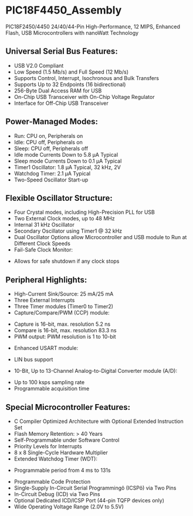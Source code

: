 # PIC18F4450_Assembly
PIC18F2450/4450
24/40/44-Pin High-Performance,
12 MIPS, Enhanced Flash,
USB Microcontrollers
with nanoWatt Technology

## Universal Serial Bus Features:
* USB V2.0 Compliant
* Low Speed (1.5 Mb/s) and Full Speed (12 Mb/s)
* Supports Control, Interrupt, Isochronous and Bulk Transfers
* Supports Up to 32 Endpoints (16 bidirectional)
* 256-Byte Dual Access RAM for USB
* On-Chip USB Transceiver with On-Chip Voltage Regulator
* Interface for Off-Chip USB Transceiver
## Power-Managed Modes:
* Run: CPU on, Peripherals on
* Idle: CPU off, Peripherals on
* Sleep: CPU off, Peripherals off
* Idle mode Currents Down to 5.8 μA Typical
* Sleep mode Currents Down to 0.1 μA Typical
* Timer1 Oscillator: 1.8 μA Typical, 32 kHz, 2V
* Watchdog Timer: 2.1 μA Typical
* Two-Speed Oscillator Start-up
## Flexible Oscillator Structure:
* Four Crystal modes, including High-Precision PLL for USB
* Two External Clock modes, up to 48 MHz
* Internal 31 kHz Oscillator
* Secondary Oscillator using Timer1 @ 32 kHz
* Dual Oscillator Options allow Microcontroller and USB module to Run at Different Clock Speeds
* Fail-Safe Clock Monitor:
- Allows for safe shutdown if any clock stops
## Peripheral Highlights:
* High-Current Sink/Source: 25 mA/25 mA
* Three External Interrupts
* Three Timer modules (Timer0 to Timer2)
* Capture/Compare/PWM (CCP) module:
- Capture is 16-bit, max. resolution 5.2 ns
- Compare is 16-bit, max. resolution 83.3 ns
- PWM output: PWM resolution is 1 to 10-bit
* Enhanced USART module:
- LIN bus support
* 10-Bit, Up to 13-Channel Analog-to-Digital Converter
module (A/D):
- Up to 100 ksps sampling rate
- Programmable acquisition time
## Special Microcontroller Features:
* C Compiler Optimized Architecture with Optional
Extended Instruction Set
* Flash Memory Retention: > 40 Years
* Self-Programmable under Software Control
* Priority Levels for Interrupts
* 8 x 8 Single-Cycle Hardware Multiplier
* Extended Watchdog Timer (WDT):
- Programmable period from 4 ms to 131s
* Programmable Code Protection
* Single-Supply In-Circuit Serial Programmingô
(ICSPô) via Two Pins
* In-Circuit Debug (ICD) via Two Pins
* Optional Dedicated ICD/ICSP Port
(44-pin TQFP devices only)
* Wide Operating Voltage Range (2.0V to 5.5V)